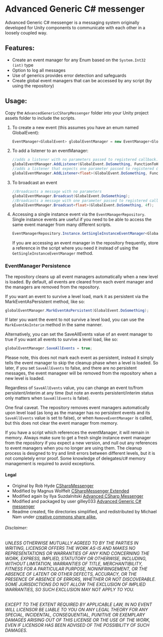 # Advanced Generic C# messenger
Advanced Generic C# messenger is a messaging system originally developed for Unity components to communicate with each other in a loosely coupled way.
## Features:
* Create an event manager for any Enum based on the `System.Int32 (int)` type
* Option to log all messages
* Use of generics provides error detection and safeguards
* Create global event managers that can be accessed by any script (by using the repository)

## Usage:

Copy the `AdvancedGenericCSharpMessenger` folder into your Unity project assets folder to include the scripts.

1. To create a new event (this assumes you have an enum named GlobalEvent):
 	```csharp
    EventManager<GlobalEvent> globalEventManager = new EventManager<GlobalEvent>();
    ```
 		
2. To add a listener to an eventManager:
    ```csharp
    //adds a listener with no parameters passed to registered callback.
    globalEventManager.AddListener(GlobalEvent.DoSomething, FunctionToHandleDoSomethingEvent);
    //adds a listener that expects one parameter passed to registered callback.
    globalEventManager.AddListener<float>(GlobalEvent.DoSomething, FunctionToHandleDoSomethingEventWithFloatParamater);
    ```
 	
3. To broadcast an event
    ```csharp
    //Broadcasts a message with no parameters
 	globalEventManager.Broadcast(GlobalEvent.DoSomething);
 	//Broadcasts a message with one parameter passed to registered callbacks.
 	globalEventManager.Broadcast<float>(GlobalEvent.DoSomething, 4f);
 	```
 
4. Accessing a single instance event via the `EventManagerRepository`. Single instance events are useful if you need to be able to access the same event manager from many different scripts.
    ```csharp
    EventManagerRepository.Instance.GetSingleInstanceEventManager<GlobalEvent>().Broadcast<float>(GlobalEvent.DoSomething, 4f);
    ```
    If you are accessing an event manager in the repository frequently, store a reference in the script where you need it instead of using the `GetSingleInstanceEventManager` method.

### EventManager Persistence
 
The repository cleans up all event managers automatically when a new level is loaded. By default, all events are cleared from each event manager and the managers are removed from the repository.

If you want an event to survive a level load, mark it as persistent via the MarkEventAsPersistent method, like so:
```csharp
globalEventManager.MarkEventAsPersistent(GlobalEvent.DoSomething);
```
If later you want the event to not survive a level load, you can use the `MarkEventAsInterim` method in the same manner.

Alternatively, you can set the SaveAllEvents value of an event manager to true if you want all events to survive a level load, like so:
```csharp
globalEventManager.SaveAllEvents = true;
```
Please note, this does not mark each event as persistent, instead it simply tells the event manager to skip the cleanup phase when a level is loaded.
So later, if you set `SaveAllEvents` to false, and there are no persistent messages, the event manageer will be removed
from the repository when a new level is loaded. 

Regardless of `SaveAllEvents` value, you can change an event to/from persistent/interim at any time (but note an events persistent/interim status only matters when `SaveAllEvents` is false).

One final caveat. The repository removes event managers automatically upon level load (as long as the manager has no persistent events and its `SaveAllEvents` value is set to false), or when `RemoveEventManager` is called, but this does not clear the event manager from memory. 

If you have a script which references the eventManager, it will remain in memory. Always make sure to get a fresh single instance event manager from the repository if you expect a new version, and null out any references to event managers when you no longer are using them. The cleanup process is designed to try and limit errors between different levels, but it is not completely error proof. Some knowledge of delegates/c# memory management is required to avoid exceptions.

#### Legal

* Original by Rob Hyde [CSharpMessenger](http://wiki.unity3d.com/index.php/CSharpMessenger) 
* Modified by Magnus Wolffelt [CSharpMessenger Extended](http://wiki.unity3d.com/index.php/CSharpMessenger_Extended) 
* Modified again by Ilya Suzdalnitski [Advanced CSharp Messenger](http://wiki.unity3d.com/index.php/Advanced_CSharp_Messenger)
* Modified and packaged by user gilley033 [Advanced Generic C# messenger ](http://forum.unity3d.com/threads/advanced-c-messenger.112449/) 
* Readme created, file directories simplified, and redistributed by Michael Nam under [creative commons share alike.](https://creativecommons.org/licenses/by-sa/3.0/)

###### Disclaimer:
###### *UNLESS OTHERWISE MUTUALLY AGREED TO BY THE PARTIES IN WRITING, LICENSOR OFFERS THE WORK AS-IS AND MAKES NO REPRESENTATIONS OR WARRANTIES OF ANY KIND CONCERNING THE WORK, EXPRESS, IMPLIED, STATUTORY OR OTHERWISE, INCLUDING, WITHOUT LIMITATION, WARRANTIES OF TITLE, MERCHANTIBILITY, FITNESS FOR A PARTICULAR PURPOSE, NONINFRINGEMENT, OR THE ABSENCE OF LATENT OR OTHER DEFECTS, ACCURACY, OR THE PRESENCE OF ABSENCE OF ERRORS, WHETHER OR NOT DISCOVERABLE. SOME JURISDICTIONS DO NOT ALLOW THE EXCLUSION OF IMPLIED WARRANTIES, SO SUCH EXCLUSION MAY NOT APPLY TO YOU.*
###### *EXCEPT TO THE EXTENT REQUIRED BY APPLICABLE LAW, IN NO EVENT WILL LICENSOR BE LIABLE TO YOU ON ANY LEGAL THEORY FOR ANY SPECIAL, INCIDENTAL, CONSEQUENTIAL, PUNITIVE OR EXEMPLARY DAMAGES ARISING OUT OF THIS LICENSE OR THE USE OF THE WORK, EVEN IF LICENSOR HAS BEEN ADVISED OF THE POSSIBILITY OF SUCH DAMAGES.*

